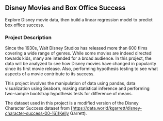 ## Disney Movies and Box Office Success
Explore Disney movie data, then build a linear regression model to predict box office success.

### Project Description
Since the 1930s, Walt Disney Studios has released more than 600 films covering a wide range of genres. While some movies are indeed directed towards kids, many are intended for a broad audience. In this project, the data will be analyzed to see how Disney movies have changed in popularity since its first movie release. Also, performing hypothesis testing to see what aspects of a movie contribute to its success.

This project involves the manipulation of data using pandas, data visualization using Seaborn, making statistical inference and performing two-sample bootstrap hypothesis tests for difference of means.

The dataset used in this project is a modified version of the Disney Character Success dataset from [https://data.world/kgarrett/disney-character-success-00-16](Kelly Garrett).
